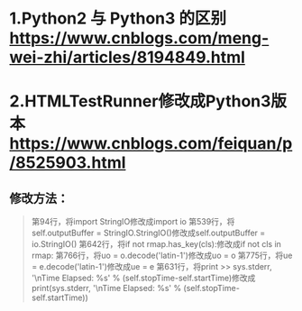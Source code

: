# 1.Python2 与 Python3 的区别 https://www.cnblogs.com/meng-wei-zhi/articles/8194849.html
# 2.HTMLTestRunner修改成Python3版本 https://www.cnblogs.com/feiquan/p/8525903.html
## 修改方法：
> 第94行，将import StringIO修改成import io
> 第539行，将self.outputBuffer = StringIO.StringIO()修改成self.outputBuffer = io.StringIO()
> 第642行，将if not rmap.has_key(cls):修改成if not cls in rmap:
> 第766行，将uo = o.decode('latin-1')修改成uo = o
> 第775行，将ue = e.decode('latin-1')修改成ue = e
> 第631行，将print >> sys.stderr, '\nTime Elapsed: %s' % (self.stopTime-self.startTime)修改成print(sys.stderr, '\nTime Elapsed: %s' % (self.stopTime-self.startTime))
